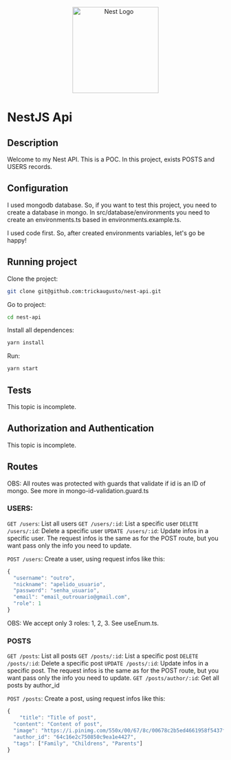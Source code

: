 <p align="center">
  <a href="http://nestjs.com/" target="blank"><img src="https://nestjs.com/img/logo-small.svg" width="200" alt="Nest Logo" /></a>
</p>

[circleci-image]: https://img.shields.io/circleci/build/github/nestjs/nest/master?token=abc123def456
[circleci-url]: https://circleci.com/gh/nestjs/nest

# NestJS Api

## Description
Welcome to my Nest API. This is a POC.
In this project, exists POSTS and USERS records.

## Configuration
I used mongodb database. So, if you want to test this project, you need to create a database in mongo. 
In src/database/environments you need to create an environments.ts based in environments.example.ts.

I used code first. So, after created environments variables, let's go be happy!

## Running project
Clone the project:
```bash
git clone git@github.com:trickaugusto/nest-api.git
```

Go to project:
```bash
cd nest-api
```

Install all dependences:
```bash
yarn install
```

Run:
```bash
yarn start
```

## Tests
This topic is incomplete.

## Authorization and Authentication
This topic is incomplete.

## Routes
OBS: All routes was protected with guards that validate if id is an ID of mongo. See more in mongo-id-validation.guard.ts

### USERS:
`GET /users`: List all users
`GET /users/:id`: List a specific user
`DELETE /users/:id`: Delete a specific user
`UPDATE /users/:id`: Update infos in a specific user. The request infos is the same as for the POST route, but you want pass only the info you need to update.

`POST /users`: Create a user, using request infos like this:
```javascript
{
  "username": "outro",
  "nickname": "apelido_usuario",
  "password": "senha_usuario",
  "email": "email_outrouario@gmail.com",
  "role": 1
}
```
OBS: We accept only 3 roles: 1, 2, 3. See useEnum.ts.

### POSTS
`GET /posts`: List all posts
`GET /posts/:id`: List a specific post
`DELETE /posts/:id`: Delete a specific post
`UPDATE /posts/:id`: Update infos in a specific post. The request infos is the same as for the POST route, but you want pass only the info you need to update.
`GET /posts/author/:id`: Get all posts by author_id

`POST /posts`: Create a post, using request infos like this:
```javascript
{
	"title": "Title of post",
  "content": "Content of post",
  "image": "https://i.pinimg.com/550x/00/67/8c/00678c2b5ed4661958f5437f0f8f0513.jpg",
  "author_id": "64c16e2c750850c9ea1e4427",
  "tags": ["Family", "Childrens", "Parents"]
}
```